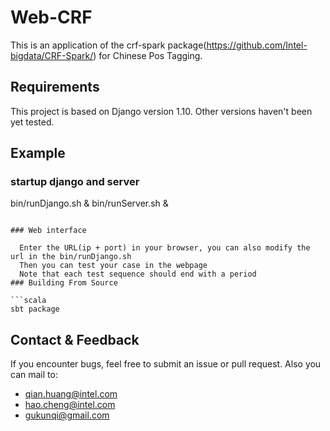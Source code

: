 # Web-CRF 
This is an application of the crf-spark package(https://github.com/Intel-bigdata/CRF-Spark/) for Chinese Pos Tagging.

## Requirements
This project is based on Django version 1.10. Other versions haven't been yet tested.

## Example

### startup django and server

  bin/runDjango.sh &
  bin/runServer.sh &
```

### Web interface

  Enter the URL(ip + port) in your browser, you can also modify the url in the bin/runDjango.sh
  Then you can test your case in the webpage
  Note that each test sequence should end with a period
### Building From Source

```scala
sbt package
```

## Contact & Feedback

 If you encounter bugs, feel free to submit an issue or pull request.
 Also you can mail to:
 * qian.huang@intel.com
 * hao.cheng@intel.com
 * gukunqi@gmail.com
